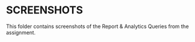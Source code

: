 # SCREENSHOTS
This folder contains screenshots of the Report & Analytics Queries from the assignment.
